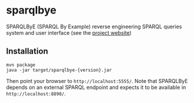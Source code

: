 # sparqlbye

SPARQLByE (SPARQL By Example) reverse engineering SPARQL queries system and user interface (see the [project website](https://gdiazc.github.io/sparqlbye/))

## Installation

    mvn package
    java -jar target/sparqlbye-{version}.jar

Then point your browser to `http://localhost:5555/`. Note that SPARQLByE depends on an external SPARQL endpoint and expects it to be available in `http://localhost:8890/`.
